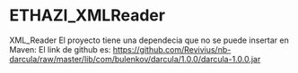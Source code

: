 # ETHAZI_XMLReader
XML_Reader
El proyecto tiene una dependecia que no se puede insertar en Maven:
El link de github es: https://github.com/Revivius/nb-darcula/raw/master/lib/com/bulenkov/darcula/1.0.0/darcula-1.0.0.jar
